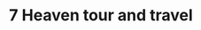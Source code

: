 ---
title: "7 Heaven tour and travel"
url: /karachi/7-heaven-tour-and-travel/
shop: travel agency
---
